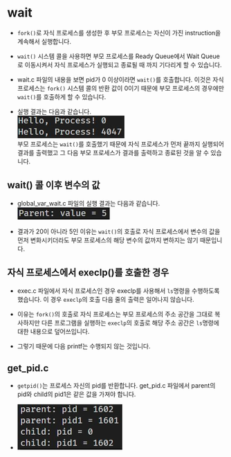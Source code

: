 # wait

- `fork()`로 자식 프로세스를 생성한 후 부모 프로세스는 자신이 가진 instruction을 계속해서 실행합니다. 

- `wait()` 시스템 콜을 사용하면 부모 프로세스를 Ready Queue에서 Wait Queue로 이동시켜서 자식 프로세스가 실행되고 종료될 때 까지 기다리게 할 수 있습니다.

- wait.c 파일의 내용을 보면 pid가 0 이상이라면 `wait()`를 호출합니다. 이것은 자식 프로세스는 `fork()` 시스템 콜의 반환 값이 0이기 때문에 부모 프로세스의 경우에만 `wait()`를 호출하게 할 수 있습니다.

- 실행 결과는 다음과 같습니다.            
  ![image](../img/wait.JPG)         
  부모 프로세스는 `wait()`를 호출했기 때문에 자식 프로세스가 먼저 끝까지 실행되어 결과를 출력했고 그 다음 부모 프로세스가 결과를 출력하고 종료된 것을 알 수 있습니다.

## wait() 콜 이후 변수의 값

- global_var_wait.c 파일의 실행 결과는 다음과 같습니다.         
  ![image](../img/global_var_wait.JPG)

- 결과가 20이 아니라 5인 이유는 `wait()`의 호출로 자식 프로세스에서 변수의 값을 먼저 변화시키더라도 부모 프로세스의 해당 변수의 값까지 변하지는 않기 때문입니다.

## 자식 프로세스에서 execlp()를 호출한 경우

- exec.c 파일에서 자식 프로세스인 경우 execlp를 사용해서 `ls`명령을 수행하도록 했습니다. 이 경우 `execlp`의 호출 다음 줄의 출력은 일어나지 않습니다.

- 이유는 `fork()`의 호출로 자식 프로세스는 부모 프로세스의 주소 공간을 그대로 복사하지만 다른 프로그램을 실행하는 `execlp`의 호출로 해당 주소 공간은 `ls`명령에 대한 내용으로 덮어쓰입니다. 

- 그렇기 때문에 다음 printf는 수행되지 않는 것입니다.

## get_pid.c

- `getpid()`는 프로세스 자신의 pid를 반환합니다. get_pid.c 파일에서 parent의 pid와 child의 pid1은 같은 값을 가져야 합니다.

- ![image](../img/get_pid.JPG)